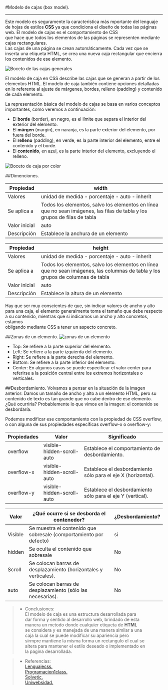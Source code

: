 #Modelo de cajas (box model).
****
Este modelo es seguramente la caracteristica más mportante del lenguaje de hojas de estilos **CSS**  ya que condiciona el diseño de todas las páginas web. El modelo de cajas es el comportamiento de CSS   
que hace que todos los elementos de las páginas se representen mediante cajas rectangulares.  
Las cajas de una página se crean automáticamente. Cada vez que se inserta una etiqueta HTML, se crea una nueva caja rectangular que encierra los contenidos de ese elemento.  

![Boceto de las cajas generales](https://www.solvetic.com/uploads/monthly_03_2014/tutorials-1415-0-28640200-1395790626.gif "Margenes del modelo de cajas.")

El modelo de caja en CSS describe las cajas que se generan a partir de los elementos HTML. El modelo de caja también  contiene opciones detalladas en lo referente al ajuste de márgenes, bordes, relleno (padding) y contenido de cada  elemento.

La representación básica del modelo de cajas se basa en varios conceptos importantes, como veremos a continuación:

+ El **borde** (border), en negro, es el límite que separa el  interior del exterior del elemento.
+ El **márgen** (margin), en naranja, es la parte exterior del  elemento, por fuera del borde.
+ El **relleno** (padding), en verde, es la parte interior del  elemento, entre el contenido y el borde.
+ El **contenido**, en azul, es la parte interior del elemento,  excluyendo el relleno.

![Boceto de caja por color](https://lenguajecss.com/css/modelo-de-cajas/que-es/modelo-de-cajas.png "Boceto de lenguajecss.")

##Dimenciones.

| Propiedad | width |
|-----------|-------|
| Valores | unidad de medida - porcentaje - auto - inherit |
| Se aplica a | Todos los elementos, salvo los elementos en línea que no sean imágenes, las filas de tabla y los grupos de filas de tabla |
| Valor inicial | auto |
| Descripción | Establece la anchura de un elemento |

  
  
  
| Propiedad | height |
|-----------|-------|
| Valores | unidad de medida - porcentaje - auto - inherit |
| Se aplica a | Todos los elementos,  salvo los elementos en línea que no sean imágenes, las columnas de tabla y los grupos de columnas de tabla |
| Valor inicial | auto |
| Descripción | Establece la altura de un elemento |

Hay que ser muy conscientes de que, sin indicar valores de ancho y alto para una caja, el elemento generalmente 
toma el tamaño que debe respecto a su contenido, mientras que si indicamos un ancho y alto concretos, estamos  
obligando mediante CSS a tener un aspecto concreto.


##Zonas de un elemento.
![zonas de un elemento](https://lenguajecss.com/css/modelo-de-cajas/que-es/positions.png "imagen enlazada desde lenguajecss.com")

+ Top: Se refiere a la parte superior del elemento.
+ Left: Se refiere a la parte izquierda del elemento.
+ Right: Se refiere a la parte derecha del elemento.
+ Bottom: Se refiere a la parte inferior del elemento.
+ Center: En algunos casos se puede especificar el valor center para referirse a la posición central entre los  extremos horizontales o verticales.

##Desbordamiento.
Volvamos a pensar en la situación de la imagen anterior: Damos un tamaño de ancho y alto a un elemento HTML, pero su  contenido de texto es tan grande que no cabe dentro de ese elemento. ¿Qué ocurriría? Probablemente lo que vimos en la  imagen: el contenido se desbordaría.
  
    
Podemos modificar ese comportamiento con la propiedad de CSS overflow, o con alguna de sus propiedades específicas  overflow-x o overflow-y:

| Propiedades | Valor | Significado |
|-------------|-------|-------------|
| overflow | visible-hidden-scroll-auto | Establece el comportamiento de desbordamiento. |
| overflow-x | visible-hidden-scroll-auto | Establece el desbordamiento sólo para el eje X (horizontal). |
| overflow-y | visible-hidden-scroll-auto | Establece el desbordamiento sólo para el eje Y (vertical). |

    
| Valor | ¿Qué ocurre si se desborda el contenedor? | ¿Desbordamiento? |
|-------|-------------------------------------------|------------------|
| Visible | Se muestra el contenido que sobresale (comportamiento por defecto) | si |
| hidden | Se oculta el contenido que sobresale | No |
| Scroll | Se colocan barras de desplazamiento (horizontales y verticales). | No |
| auto | Se colocan barras de desplazamiento (sólo las necesarias).| No |


> + Conclusiones:  
> El modelo de caja es una estructura desarrollada para  
> dar forma y sentido al desarrollo web, brindado de esta  
> manera un metodo donde cualquier etiqueta de **HTML**  
> se considera y es manejada de una manera similar a una  
> caja la cual se puede modificar su apariencia pero  
> sirmpre mantiene la misma forma un rectangulo el cual se  
> altera para mantener el estilo deseado o implementado en  
> la pagina desarrollada.
  
  > + Referencias:   
     [Lenguajecss.](https://lenguajecss.com/css/modelo-de-cajas/que-es/ )  
     [Programacion1class.](https://programacion1class.wordpress.com/3-5-modelo-de-caja/)  
     [Solvetic.](https://www.solvetic.com/tutoriales/article/581-el-modelo-de-caja-css/)  
     [Uniwebsidad.](https://uniwebsidad.com/libros/css/capitulo-4/margen-y-relleno)  